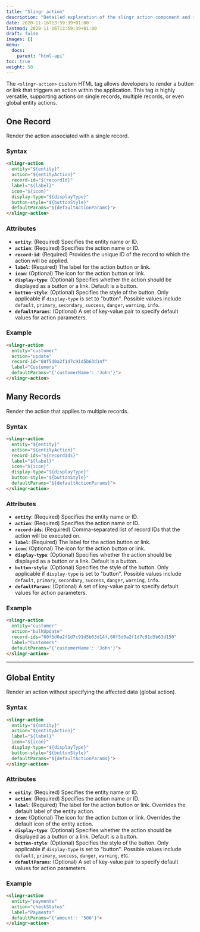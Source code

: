 ```yaml
---
title: "Slingr action"
description: "Detailed explanation of the slingr action component and it's settings."
date: 2020-11-16T13:59:39+01:00
lastmod: 2020-11-16T13:59:39+01:00
draft: false
images: []
menu:
  docs:
    parent: "html-api"
toc: true
weight: 50
---
```


The `<slingr-action>` custom HTML tag allows developers to render a button or link that triggers an action within the application. This tag is highly versatile, supporting actions on single records, multiple records, or even global entity actions.

## **One Record**

Render the action associated with a single record.

### **Syntax**
```html
<slingr-action
  entity="${entity}"
  action="${entityAction}"
  record-id="${recordId}"
  label="${label}"
  icon="${icon}"
  display-type="${displayType}"
  button-style="${buttonStyle}"
  defaultParams="${defaultActionParams}">
</slingr-action>
```

### **Attributes**
- **`entity`**: (Required) Specifies the entity name or ID.
- **`action`**: (Required) Specifies the action name or ID.
- **`record-id`**: (Required) Provides the unique ID of the record to which the action will be applied.
- **`label`**: (Required) The label for the action button or link.
- **`icon`**: (Optional) The icon for the action button or link.
- **`display-type`**: (Optional) Specifies whether the action should be displayed as a button or a link. Default is a button.
- **`button-style`**: (Optional) Specifies the style of the button. Only applicable if `display-type` is set to "button". Possible values include `default`, `primary`, `secondary`, `success`, `danger`, `warning`, `info`.
- **`defaultParams`**: (Optional) A set of key-value pair to specify default values for action parameters.


### **Example**
```html
<slingr-action
  entity="customer"
  action="update"
  record-id="60f5d0a2f1d7c91d5b63d14f"
  label="Customers"
  defaultParams="{'customerName': 'John'}">
</slingr-action>
```

## **Many Records**

Render the action that applies to multiple records.

### **Syntax**
```html
<slingr-action
  entity="${entity}"
  action="${entityAction}"
  record-ids="${recordIds}"
  label="${label}"
  icon="${icon}"
  display-type="${displayType}"
  button-style="${buttonStyle}"
  defaultParams="${defaultActionParams}">
</slingr-action>
```

### **Attributes**
- **`entity`**: (Required) Specifies the entity name or ID.
- **`action`**: (Required) Specifies the action name or ID.
- **`record-ids`**: (Required) Comma-separated list of record IDs that the action will be executed on.
- **`label`**: (Required) The label for the action button or link.
- **`icon`**: (Optional) The icon for the action button or link.
- **`display-type`**: (Optional) Specifies whether the action should be displayed as a button or a link. Default is a button.
- **`button-style`**: (Optional) Specifies the style of the button. Only applicable if `display-type` is set to "button". Possible values include `default`, `primary`, `secondary`, `success`, `danger`, `warning`, `info`.
- **`defaultParams`**: (Optional) A set of key-value pair to specify default values for action parameters.


### **Example**
```html
<slingr-action
  entity="customer"
  action="bulkUpdate"
  record-ids="60f5d0a2f1d7c91d5b63d14f,60f5d0a2f1d7c91d5b63d150"
  label="Customers"
  defaultParams="{'customerName': 'John'}">
</slingr-action>
```

---

## **Global Entity**

Render an action without specifying the affected data (global action).

### **Syntax**
```html
<slingr-action
  entity="${entity}"
  action="${entityAction}"
  label="${label}"
  icon="${icon}"
  display-type="${displayType}"
  button-style="${buttonStyle}"
  defaultParams="${defaultActionParams}">
</slingr-action>
```

### **Attributes**
- **`entity`**: (Required) Specifies the entity name or ID.
- **`action`**: (Required) Specifies the action name or ID.
- **`label`**: (Required) The label for the action button or link. Overrides the default label of the entity action.
- **`icon`**: (Optional) The icon for the action button or link. Overrides the default icon of the entity action.
- **`display-type`**: (Optional) Specifies whether the action should be displayed as a button or a link. Default is a button.
- **`button-style`**: (Optional) Specifies the style of the button. Only applicable if `display-type` is set to "button". Possible values include `default`, `primary`, `success`, `danger`, `warning`, etc.
- **`defaultParams`**: (Optional) A set of key-value pair to specify default values for action parameters.


### **Example**
```html
<slingr-action
  entity="payments"
  action="checkStatus"
  label="Payments"
  defaultParams="{'amount': '500'}">
</slingr-action>
```